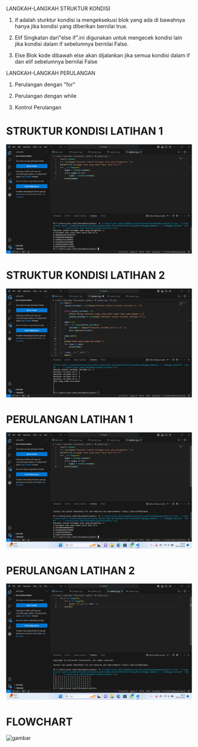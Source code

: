 LANGKAH-LANGKAH STRUKTUR KONDISI

1. if adalah sturktur kondisi ia mengeksekusi blok yang ada di bawahnya hanya jika kondisi yang diberikan bernilai true.

2. Elif Singkatan dari"else if".ini digunakan untuk mengecek kondisi lain jika kondisi dalam if sebelumnya bernilai False.

3. Else Blok kode dibawah else akan dijalankan jika semua kondisi dalam if dan elif sebelumnya bernilai False

LANGKAH-LANGKAH PERULANGAN

1. Perulangan dengan "for"

2. Perulangan dengan while

3. Kontrol Perulangan

# STRUKTUR KONDISI LATIHAN 1
![gambar](ss1.png)

# STRUKTUR KONDISI LATIHAN 2
![gambar](ss2.png)

# PERULANGAN LATIHAN 1
![gambar](ss3.png)

# PERULANGAN LATIHAN 2
![gambar](ss4.png)

# FLOWCHART
![gambar](flowchart2.jpeg)



